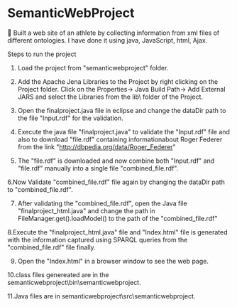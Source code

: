 # SemanticWebProject
 Built a web site of an athlete by collecting information from xml files of different ontologies. I have done it using java, JavaScript, html, Ajax.
 
 Steps to run the project

1. Load the project from "semanticwebproject" folder.

2. Add the Apache Jena Libraries to the Project by right clicking on the Project folder.
    Click on the Properties-> Java Build Path-> Add External JARS and select the Libraries from the lib\ folder of the Project.

3. Open the finalproject.java file in eclipse and change the dataDir path to the file "Input.rdf"
   for the validation.

4. Execute the java file "finalproject.java" to validate the "Input.rdf" file and also to download "file.rdf" containing informationabout Roger Federer from the link "http://dbpedia.org/data/Roger_Federer"

5. The "file.rdf" is downloaded and now combine both "Input.rdf" and "file.rdf" manually into a single file "combined_file.rdf".

6.Now Validate "combined_file.rdf" file again by changing the dataDir path to "combined_file.rdf".

7. After validating the "combined_file.rdf", open the Java file "finalproject_html.java" and change the path in     FileManager.get().loadModel() to the path of the "combined_file.rdf"

8.Execute the "finalproject_html.java" file and "Index.html" file is generated with the information captured using SPARQL queries from   the "combined_file.rdf" file finally.

9. Open the "Index.html" in a browser window to see the web page.

10.class files genereated are in the semanticwebproject\bin\semanticwebproject.

11.Java files are in semanticwebproject\src\semanticwebproject.

